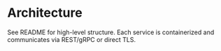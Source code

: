 # Architecture

See README for high-level structure. Each service is containerized and communicates via REST/gRPC or direct TLS.
